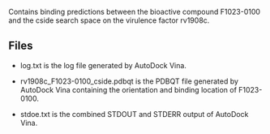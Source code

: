 Contains binding predictions between the bioactive compound F1023-0100 and the cside search space on the virulence factor rv1908c.

## Files

- log.txt is the log file generated by AutoDock Vina.

- rv1908c_F1023-0100_cside.pdbqt is the PDBQT file generated by AutoDock Vina containing the orientation and binding location of F1023-0100.

- stdoe.txt is the combined STDOUT and STDERR output of AutoDock Vina.


